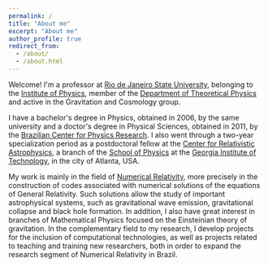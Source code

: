 ```yaml
---
permalink: /
title: "About me"
excerpt: "About me"
author_profile: true
redirect_from: 
  - /about/
  - /about.html
---
```


Welcome! I'm a professor at [Rio de Janeiro State University](https://www.uerj.br/), belonging to the [Institute of Physics](https://www.fis.uerj.br/), member of the [Department of Theoretical Physics](https://www.fis.uerj.br/index.php/departamento-de-fisica-teorica/) and active in the Gravitation and Cosmology group. 

I have a bachelor's degree in Physics, obtained in 2006, by the same university and a doctor's degree in Physical Sciences, obtained in 2011, by the [Brazilian Center for Physics Research](https://www.gov.br/cbpf/pt-br). I also went through a two-year specialization period as a postdoctoral fellow at the [Center for Relativistic Astrophysics](https://cra.gatech.edu/), a branch of the [School of Physics](https://physics.gatech.edu/) at the [Georgia Institute of Technology](https://www.gatech.edu/), in the city of Atlanta, USA. 

My work is mainly in the field of [Numerical Relativity](https://en.wikipedia.org/wiki/Numerical_relativity), more precisely in the construction of codes associated with numerical solutions of the equations of General Relativity. Such solutions allow the study of important astrophysical systems, such as gravitational wave emission, gravitational collapse and black hole formation. In addition, I also have great interest in branches of Mathematical Physics focused on the Einsteinian theory of gravitation. In the complementary field to my research, I develop projects for the inclusion of computational technologies, as well as projects related to teaching and training new researchers, both in order to expand the research segment of Numerical Relativity in Brazil.
